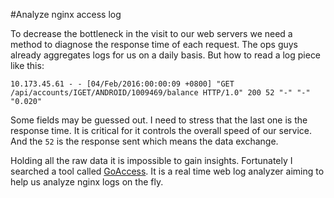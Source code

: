 #Analyze nginx access log

To decrease the bottleneck in the visit to our web servers we need a method to diagnose the response time of each request. The ops guys already aggregates logs for us on a daily basis. But how to read a log piece like this:

```
10.173.45.61 - - [04/Feb/2016:00:00:09 +0800] "GET /api/accounts/IGET/ANDROID/1009469/balance HTTP/1.0" 200 52 "-" "-" "0.020"
```

Some fields may be guessed out. I need to stress that the last one is the response time. It is critical for it controls the overall speed of our service. And the `52` is the response sent which means the data exchange.

Holding all the raw data it is impossible to gain insights. Fortunately I searched a tool called [GoAccess](http://goaccess.io/). It is a real time web log analyzer aiming to help us analyze nginx logs on the fly.